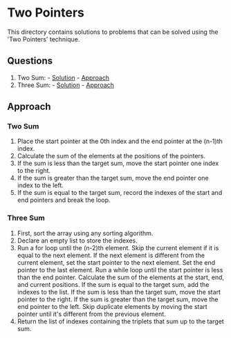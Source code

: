 # Two Pointers

This directory contains solutions to problems that can be solved using the 'Two Pointers' technique.

## Questions

1. Two Sum: - [Solution](question1_solution.md) - [Approach](#two-sum)
2. Three Sum: - [Solution]() - [Approach](#three-sum) 

## Approach

### Two Sum

1. Place the start pointer at the 0th index and the end pointer at the (n-1)th index.
2. Calculate the sum of the elements at the positions of the pointers.
3. If the sum is less than the target sum, move the start pointer one index to the right.
4. If the sum is greater than the target sum, move the end pointer one index to the left.
5. If the sum is equal to the target sum, record the indexes of the start and end pointers and break the loop.

### Three Sum

1. First, sort the array using any sorting algorithm.
2. Declare an empty list to store the indexes.
3. Run a for loop until the (n-2)th element.
        Skip the current element if it is equal to the next element.
        If the next element is different from the current element, set the start pointer to the next element.
        Set the end pointer to the last element.
        Run a while loop until the start pointer is less than the end pointer.
               Calculate the sum of the elements at the start, end, and current positions.
               If the sum is equal to the target sum, add the indexes to the list.
               If the sum is less than the target sum, move the start pointer to the right.
               If the sum is greater than the target sum, move the end pointer to the left.
        Skip duplicate elements by moving the start pointer until it's different from the previous element.
4. Return the list of indexes containing the triplets that sum up to the target sum.
